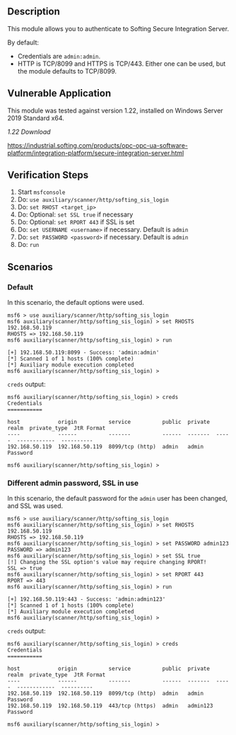 ## Description

This module allows you to authenticate to Softing Secure Integration Server.

By default:
* Credentials are `admin:admin`.
* HTTP is TCP/8099 and HTTPS is TCP/443. Either one can be used, but the module defaults to TCP/8099.

## Vulnerable Application

This module was tested against version 1.22, installed on Windows Server 2019 Standard x64.

*1.22 Download*

https://industrial.softing.com/products/opc-opc-ua-software-platform/integration-platform/secure-integration-server.html

## Verification Steps

1. Start `msfconsole`
2. Do: `use auxiliary/scanner/http/softing_sis_login`
3. Do: `set RHOST <target_ip>`
4. Do: Optional: `set SSL true` if necessary
5. Do: Optional: `set RPORT 443` if SSL is set
6. Do: `set USERNAME <username>` if necessary. Default is `admin`
7. Do: `set PASSWORD <password>` if necessary. Default is `admin`
8. Do: `run`

## Scenarios
### Default

In this scenario, the default options were used.

```
msf6 > use auxiliary/scanner/http/softing_sis_login 
msf6 auxiliary(scanner/http/softing_sis_login) > set RHOSTS 192.168.50.119
RHOSTS => 192.168.50.119
msf6 auxiliary(scanner/http/softing_sis_login) > run

[+] 192.168.50.119:8099 - Success: 'admin:admin'
[*] Scanned 1 of 1 hosts (100% complete)
[*] Auxiliary module execution completed
msf6 auxiliary(scanner/http/softing_sis_login) > 
```

`creds` output:

```
msf6 auxiliary(scanner/http/softing_sis_login) > creds
Credentials
===========

host            origin          service          public  private  realm  private_type  JtR Format
----            ------          -------          ------  -------  -----  ------------  ----------
192.168.50.119  192.168.50.119  8099/tcp (http)  admin   admin           Password      

msf6 auxiliary(scanner/http/softing_sis_login) > 
```

### Different admin password, SSL in use

In this scenario, the default password for the `admin` user has been changed, and SSL was used.

```
msf6 > use auxiliary/scanner/http/softing_sis_login 
msf6 auxiliary(scanner/http/softing_sis_login) > set RHOSTS 192.168.50.119
RHOSTS => 192.168.50.119
msf6 auxiliary(scanner/http/softing_sis_login) > set PASSWORD admin123
PASSWORD => admin123
msf6 auxiliary(scanner/http/softing_sis_login) > set SSL true
[!] Changing the SSL option's value may require changing RPORT!
SSL => true
msf6 auxiliary(scanner/http/softing_sis_login) > set RPORT 443
RPORT => 443
msf6 auxiliary(scanner/http/softing_sis_login) > run

[+] 192.168.50.119:443 - Success: 'admin:admin123'
[*] Scanned 1 of 1 hosts (100% complete)
[*] Auxiliary module execution completed
msf6 auxiliary(scanner/http/softing_sis_login) > 
```

`creds` output:

```
msf6 auxiliary(scanner/http/softing_sis_login) > creds
Credentials
===========

host            origin          service          public  private  realm  private_type  JtR Format
----            ------          -------          ------  -------  -----  ------------  ----------
192.168.50.119  192.168.50.119  8099/tcp (http)  admin   admin           Password      
192.168.50.119  192.168.50.119  443/tcp (https)  admin   admin123        Password      

msf6 auxiliary(scanner/http/softing_sis_login) > 
```

